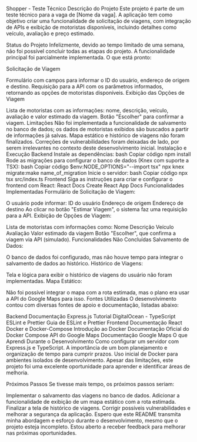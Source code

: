 Shopper - Teste Técnico
Descrição do Projeto
Este projeto é parte de um teste técnico para a vaga de [Nome da vaga]. A aplicação tem como objetivo criar uma funcionalidade de solicitação de viagens, com integração de APIs e exibição de motoristas disponíveis, incluindo detalhes como veículo, avaliação e preço estimado.

Status do Projeto
Infelizmente, devido ao tempo limitado de uma semana, não foi possível concluir todas as etapas do projeto. A funcionalidade principal foi parcialmente implementada. O que está pronto:

Solicitação de Viagem

Formulário com campos para informar o ID do usuário, endereço de origem e destino.
Requisição para a API com os parâmetros informados, retornando as opções de motoristas disponíveis.
Exibição das Opções de Viagem

Lista de motoristas com as informações: nome, descrição, veículo, avaliação e valor estimado da viagem.
Botão "Escolher" para confirmar a viagem.
Limitações
Não foi implementada a funcionalidade de salvamento no banco de dados; os dados de motoristas exibidos são buscados a partir de informações já salvas.
Mapa estático e histórico de viagens não foram finalizados.
Correções de vulnerabilidades foram deixadas de lado, por serem irrelevantes no contexto deste desenvolvimento inicial.
Instalação e Execução
Backend
Instale as dependências:
bash
Copiar código
npm install
Rode as migrações para configurar o banco de dados (Knex com suporte a TSX):
bash
Copiar código
$env:NODE_OPTIONS="--import tsx"
npx knex migrate:make name_of_migration
Inicie o servidor:
bash
Copiar código
npx tsx src/index.ts
Frontend
Siga as instruções para criar e configurar o frontend com React:
React Docs
Create React App Docs
Funcionalidades Implementadas
Formulário de Solicitação de Viagem:

O usuário pode informar:
ID do usuário
Endereço de origem
Endereço de destino
Ao clicar no botão "Estimar Viagem", o sistema faz uma requisição para a API.
Exibição de Opções de Viagem:

Lista de motoristas com informações como:
Nome
Descrição
Veículo
Avaliação
Valor estimado da viagem
Botão "Escolher", que confirma a viagem via API (simulado).
Funcionalidades Não Concluídas
Salvamento de Dados:

O banco de dados foi configurado, mas não houve tempo para integrar o salvamento de dados ao histórico.
Histórico de Viagens:

Tela e lógica para exibir o histórico de viagens do usuário não foram implementadas.
Mapa Estático:

Não foi possível integrar o mapa com a rota estimada, mas o plano era usar a API do Google Maps para isso.
Fontes Utilizadas
O desenvolvimento contou com diversas fontes de apoio e documentação, listadas abaixo:

Backend
Documentação Express.js
Tutorial DigitalOcean - TypeScript
ESLint e Prettier
Guia de ESLint e Prettier
Frontend
Documentação React
Docker e Docker-Compose
Introdução ao Docker
Documentação Oficial do Docker Compose
API do Google Maps
Documentação Google Maps
O que Aprendi Durante o Desenvolvimento
Como configurar um servidor com Express.js e TypeScript.
A importância de um bom planejamento e organização de tempo para cumprir prazos.
Uso inicial de Docker para ambientes isolados de desenvolvimento.
Apesar das limitações, este projeto foi uma excelente oportunidade para aprender e identificar áreas de melhoria.

Próximos Passos
Se tivesse mais tempo, os próximos passos seriam:

Implementar o salvamento das viagens no banco de dados.
Adicionar a funcionalidade de exibição de um mapa estático com a rota estimada.
Finalizar a tela de histórico de viagens.
Corrigir possíveis vulnerabilidades e melhorar a segurança da aplicação.
Espero que este README transmita minha abordagem e esforço durante o desenvolvimento, mesmo que o projeto esteja incompleto. Estou aberto a receber feedback para melhorar nas próximas oportunidades.
